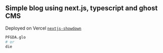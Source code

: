 ## Simple blog using next.js, typescript and ghost CMS

Deployed on Vercel
[`nextjs-showdown`](https://nextjs-showdown.oevadee.vercel.app/)

```bash
PFGDA.glo
# or
die
```
